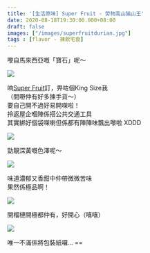 ```yaml
---
title: '[生活原味] Super Fruit - 勞物高山猫山王'
date: 2020-08-18T19:30:00.000+08:00
draft: false
images: ["/images/superfruitdurian.jpg"]
tags : [flavor - 揀飲宅食]
---
```


嚟自馬來西亞嘅「寶石」呢～  

![](/images/superfruitdurian1.jpg)

响[Super Fruit](https://www.facebook.com/Super-Fruit-251600915935751)訂，畀咗個King Size我  
（間嘢仲有好多揀手貨～）  
要自己開不過好易開㗎啦！  
拎返屋企嗰陣係搭公共交通工具  
其實綁好個袋㗎喇但係都有陣陣味飄出嚟啦 XDDD

![](/images/superfruitdurian2.jpg)

勁靚深黃嘅色澤呢～

![](/images/superfruitdurian3.jpg)

味道濃郁又香甜中仲帶微微苦味  
果然係極品啊！

![](/images/superfruitdurian4.jpg)

開榴槤開極都仲有，好開心（嘻嘻）

![](/images/superfruitdurian5.jpg)

唯一不滿係將包裝紙囉... ==

